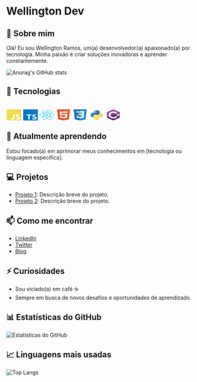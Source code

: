# Wellington Dev

## 👋 Sobre mim
Olá! Eu sou Wellington Ramos, um(a) desenvolvedor(a) apaixonado(a) por tecnologia. Minha paixão é criar soluções inovadoras e aprender constantemente.

![Anurag's GitHub stats](https://github-readme-stats.vercel.app/api?username=anuraghazra&show_icons=true&theme=transparent)

## 🚀 Tecnologias
<div style="display: inline_block"><br>
  <img align="center" alt="Rafa-Js" height="30" width="40" src="https://raw.githubusercontent.com/devicons/devicon/master/icons/javascript/javascript-plain.svg">
  <img align="center" alt="Rafa-Ts" height="30" width="40" src="https://raw.githubusercontent.com/devicons/devicon/master/icons/typescript/typescript-plain.svg">
  <img align="center" alt="Rafa-React" height="30" width="40" src="https://raw.githubusercontent.com/devicons/devicon/master/icons/react/react-original.svg">
  <img align="center" alt="Rafa-HTML" height="30" width="40" src="https://raw.githubusercontent.com/devicons/devicon/master/icons/html5/html5-original.svg">
  <img align="center" alt="Rafa-CSS" height="30" width="40" src="https://raw.githubusercontent.com/devicons/devicon/master/icons/css3/css3-original.svg">
  <img align="center" alt="Rafa-Python" height="30" width="40" src="https://raw.githubusercontent.com/devicons/devicon/master/icons/python/python-original.svg">
  <img align="center" alt="Rafa-Csharp" height="30" width="40" src="https://raw.githubusercontent.com/devicons/devicon/master/icons/csharp/csharp-original.svg">
</div>

## 🌱 Atualmente aprendendo
Estou focado(a) em aprimorar meus conhecimentos em [tecnologia ou linguagem específica].

## 💻 Projetos
- [Projeto 1](link_do_projeto_1): Descrição breve do projeto.
- [Projeto 2](link_do_projeto_2): Descrição breve do projeto.

## 📫 Como me encontrar
- [LinkedIn](link_do_seu_perfil_LinkedIn)
- [Twitter](link_do_seu_perfil_Twitter)
- [Blog](link_do_seu_blog)

## ⚡ Curiosidades
- Sou viciado(a) em café ☕
- Sempre em busca de novos desafios e oportunidades de aprendizado.

## 📊 Estatísticas do GitHub
![Estatísticas do GitHub](https://github-readme-stats.vercel.app/api?username=seu_nome_de_usuário&show_icons=true&count_private=true&hide=contribs,prs&theme=radical)

## 📈 Linguagens mais usadas
![Top Langs](https://github-readme-stats.vercel.app/api/top-langs/?username=seu_nome_de_usuário&layout=compact&theme=radical)

